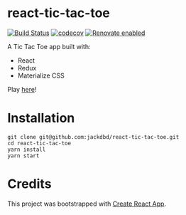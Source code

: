 # react-tic-tac-toe
[![Build Status](https://travis-ci.org/jackdbd/react-tic-tac-toe.svg?branch=master)](https://travis-ci.org/jackdbd/react-tic-tac-toe) [![codecov](https://codecov.io/gh/jackdbd/react-tic-tac-toe/branch/master/graph/badge.svg)](https://codecov.io/gh/jackdbd/react-tic-tac-toe) [![Renovate enabled](https://img.shields.io/badge/renovate-enabled-brightgreen.svg)](https://renovateapp.com/)

A Tic Tac Toe app built with:

- React
- Redux
- Materialize CSS

Play [here](https://jackdbd.github.io/react-tic-tac-toe)!


# Installation

```
git clone git@github.com:jackdbd/react-tic-tac-toe.git
cd react-tic-tac-toe
yarn install
yarn start
```


# Credits

This project was bootstrapped with [Create React App](https://github.com/facebookincubator/create-react-app).
